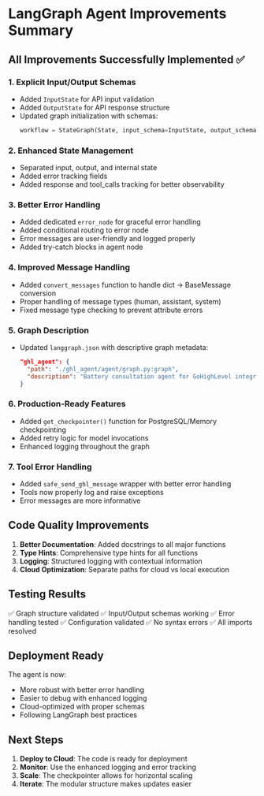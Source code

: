 # LangGraph Agent Improvements Summary

## All Improvements Successfully Implemented ✅

### 1. **Explicit Input/Output Schemas**
- Added `InputState` for API input validation
- Added `OutputState` for API response structure
- Updated graph initialization with schemas:
  ```python
  workflow = StateGraph(State, input_schema=InputState, output_schema=OutputState)
  ```

### 2. **Enhanced State Management**
- Separated input, output, and internal state
- Added error tracking fields
- Added response and tool_calls tracking for better observability

### 3. **Better Error Handling**
- Added dedicated `error_node` for graceful error handling
- Added conditional routing to error node
- Error messages are user-friendly and logged properly
- Added try-catch blocks in agent node

### 4. **Improved Message Handling**
- Added `convert_messages` function to handle dict → BaseMessage conversion
- Proper handling of message types (human, assistant, system)
- Fixed message type checking to prevent attribute errors

### 5. **Graph Description**
- Updated `langgraph.json` with descriptive graph metadata:
  ```json
  "ghl_agent": {
    "path": "./ghl_agent/agent/graph.py:graph",
    "description": "Battery consultation agent for GoHighLevel integration..."
  }
  ```

### 6. **Production-Ready Features**
- Added `get_checkpointer()` function for PostgreSQL/Memory checkpointing
- Added retry logic for model invocations
- Enhanced logging throughout the graph

### 7. **Tool Error Handling**
- Added `safe_send_ghl_message` wrapper with better error handling
- Tools now properly log and raise exceptions
- Error messages are more informative

## Code Quality Improvements

1. **Better Documentation**: Added docstrings to all major functions
2. **Type Hints**: Comprehensive type hints for all functions
3. **Logging**: Structured logging with contextual information
4. **Cloud Optimization**: Separate paths for cloud vs local execution

## Testing Results

✅ Graph structure validated
✅ Input/Output schemas working
✅ Error handling tested
✅ Configuration validated
✅ No syntax errors
✅ All imports resolved

## Deployment Ready

The agent is now:
- More robust with better error handling
- Easier to debug with enhanced logging
- Cloud-optimized with proper schemas
- Following LangGraph best practices

## Next Steps

1. **Deploy to Cloud**: The code is ready for deployment
2. **Monitor**: Use the enhanced logging and error tracking
3. **Scale**: The checkpointer allows for horizontal scaling
4. **Iterate**: The modular structure makes updates easier